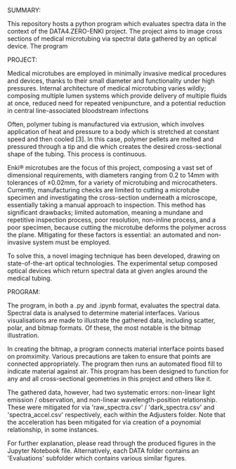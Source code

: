 SUMMARY:

This repository hosts a python program which evaluates spectra data in the context of the DATA4.ZERO-ENKI project. The project aims to image cross sections of medical microtubing via spectral data gathered by an optical device. The program 


PROJECT:

Medical microtubes are employed in minimally invasive medical procedures and devices, thanks to their small diameter and functionality under high pressures. Internal architecture of medical microtubing varies wildly; composing multiple lumen systems which provide delivery of multiple fluids at once, reduced need for repeated venipuncture, and a potential reduction in central line-associated bloodstream infections 

Often, polymer tubing is manufactured via extrusion, which involves application of heat and pressure to a body which is stretched at constant speed and then cooled [3]. In this case, polymer pellets are melted and pressured through a tip and die which creates the desired cross-sectional shape of the tubing. This process is continuous.

Enki® microtubes are the focus of this project, composing a vast set of dimensional requirements, with diameters ranging from 0.2 to 14mm with tolerances of ±0.02mm, for a variety of microtubing and microcatheters. Currently, manufacturing checks are limited to cutting a microtube specimen and investigating the cross-section underneath a microscope, essentially taking a manual approach to inspection. This method has significant drawbacks; limited automation, meaning a mundane and repetitive inspection process, poor resolution, non-inline process, and a poor specimen, because cutting the microtube deforms the polymer across the plane. Mitigating for these factors is essential: an automated and non-invasive system must be employed. 

To solve this, a novel imaging technique has been developed, drawing on state-of-the-art optical technologies. The experimental setup composed optical devices which return spectral data at given angles around the medical tubing. 


PROGRAM:

The program, in both a .py and .ipynb format, evaluates the spectral data. Spectral data is analysed to determine material interfaces. Various visualisations are made to illustrate the gathered data, including scatter, polar, and bitmap formats. Of these, the most notable is the bitmap illustration. 

In creating the bitmap, a program connects material interface points based on promximity. Various precautions are taken to ensure that points are connected appropriately. The program then runs an automated flood fill to indicate material against air. This program has been designed to function for any and all cross-sectional geometries in this project and others like it.

The gathered data, however, had two systematic errors: non-linear light emission / observation, and non-linear wavelength-position relationship. These were mitigated for via 'raw_spectra.csv' / 'dark_spectra.csv' and 'spectra_accel.csv' respectively, each within the Adjusters folder. Note that the acceleration has been mitigated for via creation of a poynomial relationship, in some instances. 

For further explanation, please read through the produced figures in the Jupyter Notebook file. Alternatively, each DATA folder contains an 'Evaluations' subfolder which contains various similar figures.
